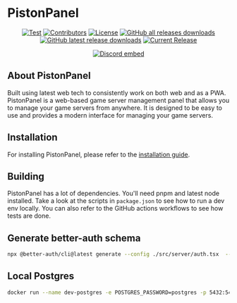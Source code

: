 # PistonPanel

<!--suppress HtmlDeprecatedAttribute -->
<p align="center">
<a href="https://github.com/AlexProgrammerDE/PistonPanel/actions/workflows/build.yml"><img src="https://github.com/AlexProgrammerDE/PistonPanel/actions/workflows/build.yml/badge.svg?branch=main" alt="Test"></a>
<a href="https://github.com/AlexProgrammerDE/PistonPanel/graphs/contributors"><img src="https://img.shields.io/github/contributors/AlexProgrammerDE/PistonPanel.svg" alt="Contributors"></a>
<a href="https://github.com/AlexProgrammerDE/PistonPanel/blob/main/LICENSE"><img src="https://img.shields.io/github/license/AlexProgrammerDE/PistonPanel.svg" alt="License"></a>
<a href="https://github.com/AlexProgrammerDE/PistonPanel/releases/latest"><img alt="GitHub all releases downloads" src="https://img.shields.io/github/downloads/AlexProgrammerDE/PistonPanel/total"></a>
<a href="https://github.com/AlexProgrammerDE/PistonPanel/releases/latest"><img alt="GitHub latest release downloads" src="https://img.shields.io/github/downloads/AlexProgrammerDE/PistonPanel/latest/total"></a>
<a href="https://github.com/AlexProgrammerDE/PistonPanel/releases/latest"><img src="https://img.shields.io/github/release/AlexProgrammerDE/PistonPanel.svg" alt="Current Release"></a>
</p>
<p align="center"><a href="https://discord.gg/vHgRd6YZmH"><img src="https://discordapp.com/api/guilds/739784741124833301/embed.png" alt="Discord embed"></a></p>

## About PistonPanel

Built using latest web tech to consistently work on both web and as a PWA.
PistonPanel is a web-based game server management panel that allows you to manage your game servers from anywhere.
It is designed to be easy to use and provides a modern interface for managing your game servers.

## Installation

For installing PistonPanel, please refer to the [installation guide](https://pistonpanel.com/docs/installation).

## Building

PistonPanel has a lot of dependencies. You'll need pnpm and latest node installed.
Take a look at the scripts in `package.json` to see how to run a dev env locally.
You can also refer to the GitHub actions workflows to see how tests are done.

## Generate better-auth schema

```bash
npx @better-auth/cli@latest generate --config ./src/server/auth.tsx  --output ./src/server/db/auth-schema.ts
```

## Local Postgres

```bash
docker run --name dev-postgres -e POSTGRES_PASSWORD=postgres -p 5432:5432 -d postgres
```
